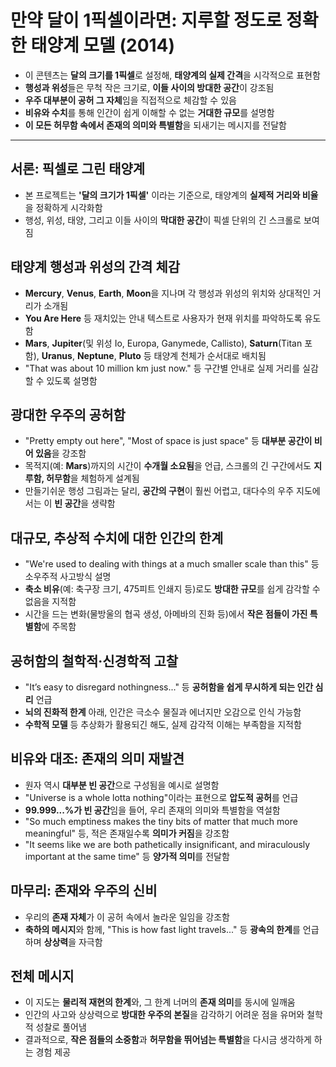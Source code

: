 # 만약 달이 1픽셀이라면: 지루할 정도로 정확한 태양계 모델 (2014)


* 이 콘텐츠는 **달의 크기를 1픽셀**로 설정해, **태양계의 실제 간격**을 시각적으로 표현함
* **행성과 위성**들은 무척 작은 크기로, **이들 사이의 방대한 공간**이 강조됨
* **우주 대부분이 공허 그 자체**임을 직접적으로 체감할 수 있음
* **비유와 수치**를 통해 인간이 쉽게 이해할 수 없는 **거대한 규모**를 설명함
* **이 모든 허무함 속에서 존재의 의미와 특별함**을 되새기는 메시지를 전달함

---

서론: 픽셀로 그린 태양계
--------------

* 본 프로젝트는 **'달의 크기가 1픽셀'** 이라는 기준으로, 태양계의 **실제적 거리와 비율**을 정확하게 시각화함
* 행성, 위성, 태양, 그리고 이들 사이의 **막대한 공간**이 픽셀 단위의 긴 스크롤로 보여짐

태양계 행성과 위성의 간격 체감
-----------------

* **Mercury**, **Venus**, **Earth**, **Moon**을 지나며 각 행성과 위성의 위치와 상대적인 거리가 소개됨
* **You Are Here** 등 재치있는 안내 텍스트로 사용자가 현재 위치를 파악하도록 유도함
* **Mars**, **Jupiter**(및 위성 Io, Europa, Ganymede, Callisto), **Saturn**(Titan 포함), **Uranus**, **Neptune**, **Pluto** 등 태양계 천체가 순서대로 배치됨
* "That was about 10 million km just now." 등 구간별 안내로 실제 거리를 실감할 수 있도록 설명함

광대한 우주의 공허함
-----------

* "Pretty empty out here", "Most of space is just space" 등 **대부분 공간이 비어 있음**을 강조함
* 목적지(예: **Mars**)까지의 시간이 **수개월 소요됨**을 언급, 스크롤의 긴 구간에서도 **지루함, 허무함**을 체험하게 설계됨
* 만들기쉬운 행성 그림과는 달리, **공간의 구현**이 훨씬 어렵고, 대다수의 우주 지도에서는 이 **빈 공간**을 생략함

대규모, 추상적 수치에 대한 인간의 한계
----------------------

* "We're used to dealing with things at a much smaller scale than this" 등 소우주적 사고방식 설명
* **축소 비유**(예: 축구장 크기, 475피트 인쇄지 등)로도 **방대한 규모**를 쉽게 감각할 수 없음을 지적함
* 시간을 드는 변화(물방울의 협곡 생성, 아메바의 진화 등)에서 **작은 점들이 가진 특별함**에 주목함

공허함의 철학적·신경학적 고찰
----------------

* "It’s easy to disregard nothingness..." 등 **공허함을 쉽게 무시하게 되는 인간 심리** 언급
* **뇌의 진화적 한계** 아래, 인간은 극소수 물질과 에너지만 오감으로 인식 가능함
* **수학적 모델** 등 추상화가 활용되긴 해도, 실제 감각적 이해는 부족함을 지적함

비유와 대조: 존재의 의미 재발견
------------------

* 원자 역시 **대부분 빈 공간**으로 구성됨을 예시로 설명함
* "Universe is a whole lotta nothing"이라는 표현으로 **압도적 공허**를 언급
* **99.999...%가 빈 공간**임을 들어, 우리 존재의 의미와 특별함을 역설함
* "So much emptiness makes the tiny bits of matter that much more meaningful" 등, 적은 존재일수록 **의미가 커짐**을 강조함
* "It seems like we are both pathetically insignificant, and miraculously important at the same time" 등 **양가적 의미**를 전달함

마무리: 존재와 우주의 신비
---------------

* 우리의 **존재 자체**가 이 공허 속에서 놀라운 일임을 강조함
* **축하의 메시지**와 함께, "This is how fast light travels..." 등 **광속의 한계**를 언급하며 **상상력**을 자극함

전체 메시지
------

* 이 지도는 **물리적 재현의 한계**와, 그 한계 너머의 **존재 의미**를 동시에 일깨움
* 인간의 사고와 상상력으로 **방대한 우주의 본질**을 감각하기 어려운 점을 유머와 철학적 성찰로 풀어냄
* 결과적으로, **작은 점들의 소중함**과 **허무함을 뛰어넘는 특별함**을 다시금 생각하게 하는 경험 제공
